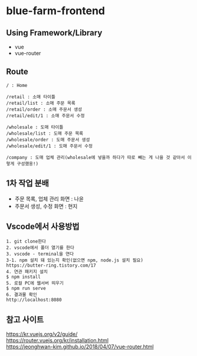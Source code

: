 # blue-farm-frontend

## Using Framework/Library

- vue
- vue-router

## Route

```
/ : Home

/retail : 소매 타이틀
/retail/list : 소매 주문 목록
/retail/order : 소매 주문서 생성
/retail/edit/1 : 소매 주문서 수정

/wholesale : 도매 타이틀
/wholesale/list : 도매 주문 목록
/wholesale/order : 도매 주문서 생성
/wholesale/edit/1 : 도매 주문서 수정

/company : 도매 업체 관리(wholesale에 넣을까 하다가 따로 빼는 게 나을 것 같아서 이렇게 구성했옹!)
```

## 1차 작업 분배

- 주문 목록, 업체 관리 화면 : 나윤
- 주문서 생성, 수정 화면 : 현지

## Vscode에서 사용방법
```
1. git clone한다
2. vscode에서 폴더 열기를 한다
3. vscode - terminal을 연다
3-1. npm 설치 돼 있는지 확인(없으면 npm, node.js 설치 필요)
https://butter-ring.tistory.com/17
4. 연관 패키지 설치
$ npm install
5. 로컬 PC에 웹서버 띄우기
$ npm run serve
6. 결과물 확인
http://localhost:8080
```

## 참고 사이트

https://kr.vuejs.org/v2/guide/  
https://router.vuejs.org/kr/installation.html  
https://jeonghwan-kim.github.io/2018/04/07/vue-router.html
